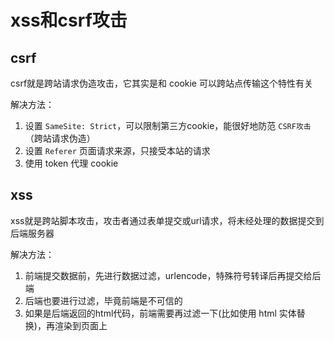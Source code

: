 # xss和csrf攻击

## csrf

csrf就是跨站请求伪造攻击，它其实是和 cookie 可以跨站点传输这个特性有关

解决方法：
1. 设置 `SameSite: Strict`，可以限制第三方cookie，能很好地防范 `CSRF攻击`（跨站请求伪造）
2. 设置 `Referer` 页面请求来源，只接受本站的请求
3. 使用 token 代理 cookie

## xss

xss就是跨站脚本攻击，攻击者通过表单提交或url请求，将未经处理的数据提交到后端服务器

解决方法：
1. 前端提交数据前，先进行数据过滤，urlencode，特殊符号转译后再提交给后端
2. 后端也要进行过滤，毕竟前端是不可信的
3. 如果是后端返回的html代码，前端需要再过滤一下(比如使用 html 实体替换)，再渲染到页面上
